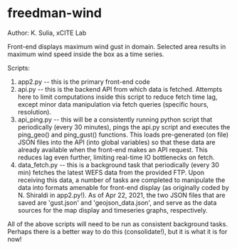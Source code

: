 # freedman-wind
Author: K. Sulia, xCITE Lab

Front-end displays maximum wind gust in domain. Selected area results in maximum wind speed inside the box as a time series.

Scripts:
1. app2.py -- this is the primary front-end code
2. api.py -- this is the backend API from which data is fetched. Attempts here to limit computations inside this script to reduce fetch time lag, except minor data manipulation via fetch queries (specific hours, resolution).
3. api_ping.py -- this will be a consistently running python script that periodically (every 30 minutes), pings the api.py script and executes the ping_geo() and ping_gust() functions. This loads pre-generated (on file) JSON files into the API (into global variables) so that these data are already available when the front-end makes an API request. This reduces lag even further, limiting real-time IO bottlenecks on fetch.
4. data_fetch.py -- this is a background task that periodically (every 30 min) fetches the latest WEFS data from the provided FTP. Upon receiving this data, a number of tasks are completed to manipulate the data into formats amenable for front-end display (as originally coded by N. Shiraldi in app2.py!). As of Apr 22, 2021, the two JSON files that are saved are 'gust.json' and 'geojson_data.json', and serve as the data sources for the map display and timeseries graphs, respectively.  


All of the above scripts will need to be run as consistent background tasks. Perhaps there is a better way to do this (consolidate!), but it is what it is for now!
